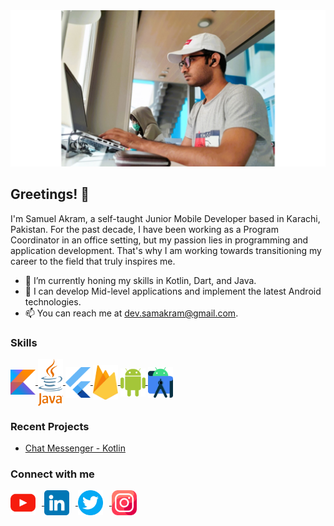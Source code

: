 <div style="text-align:center;">
  <img src="images/profile.jpg" width="900px" height="250px"/>
</div>

## Greetings! 👋

I'm Samuel Akram, a self-taught Junior Mobile Developer based in Karachi, Pakistan. For the past decade, I have been working as a Program Coordinator in an office setting, but my passion lies in programming and application development. That's why I am working towards transitioning my career to the field that truly inspires me.

- 🌱 I’m currently honing my skills in Kotlin, Dart, and Java.
- 💬 I can develop Mid-level applications and implement the latest Android technologies.
- 📫 You can reach me at dev.samakram@gmail.com.

### Skills

<p align="start">
  <a href="#">
    <img align="center" alt="Kotlin" width="40px" src="images/kotlin.svg"  vertical-align: middle;" />
  </a>
  <a href="#">
    <img align="center" alt="Java" width="40px" src="images/java.svg"  vertical-align: middle;" />
  </a>
  <a href="#">
    <img align="center" alt="Flutter" width="40px" src="images/flutter.svg" vertical-align: middle;" />
  </a>
  <a href="#">
    <img align="center" alt="Firebase" width="40px" src="images/firebase.svg"   vertical-align: middle;" />
  </a>
  <a href="#">
    <img align="center" alt="Android" width="40px" src="images/android.svg"  vertical-align: middle;" />
  </a>
  <a href="#">
    <img align="center" alt="Android" width="40px" src="images/androidstudio.svg"  vertical-align: middle;" />
  </a>
</p>



### Recent Projects

- [Chat Messenger - Kotlin](https://github.com/developersamuelakram/ChatMessenger)

### Connect with me
<p align="start">
  <a href="https://www.youtube.com/@developersamuel/videos">
    <img align="center" alt="Your Website" width="40px" src="images/youtube.png" style="margin-right: 10px; vertical-align: middle;" />
  </a>
  <a href="https://www.linkedin.com/in/samuelakram">
    <img align="center" alt="LinkedIn" width="40px" src="images/linkedin.png" style="margin-right: 10px; vertical-align: middle;" />
  </a>
  <a href="https://twitter.com/akramsamuels">
    <img align="center" alt="Twitter" width="40px" src="images/twitter.png" style="margin-right: 10px; vertical-align: middle;" />
  </a>
  <a href="https://www.instagram.com/samuelcodes/">
    <img align="center" alt="Instagram" width="40px" src="images/instagram.png" style="margin-right: 10px; vertical-align: middle;" />
  </a>
</p>


<br />
<br />
